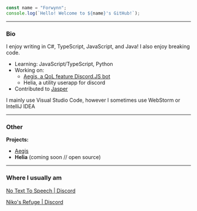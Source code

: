 ```ts
const name = "Forwynn";
console.log(`Hello! Welcome to ${name}'s GitHub!`);
```
---
### Bio
I enjoy writing in C#, TypeScript, JavaScript, and Java! I also enjoy breaking code.
- Learning: JavaScript/TypeScript, Python
- Working on:
  - [Aegis, a QoL feature Discord.JS bot](https://aegis.forwynn.net/)
  - Helia, a utility userapp for discord
- Contributed to [Jasper](https://github.com/JayyDoesDev/jasper)

I mainly use Visual Studio Code, however I sometimes use WebStorm or IntelliJ IDEA

--- 
### Other

**Projects:**
- [Aegis](https://aegis.forwynn.net/)
- **Helia** (coming soon // open source)

---
### Where I usually am
[No Text To Speech | Discord](https://discord.gg/ntts)

[Niko's Refuge | Discord](https://discord.gg/D9dWUKrZqC)
